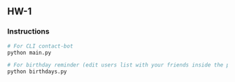 ## HW-1

### Instructions

```bash
# For CLI contact-bot
python main.py

# For birthday reminder (edit users list with your friends inside the program)
python birthdays.py
```